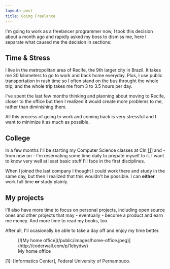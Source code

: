 ```yaml
---
layout: post
title: Going Freelance
---
```


<span class="drops">I</span>'m going to work as a freelancer programmer now, I took this decision about a month ago and rapidly asked my boss to dismiss me, here I separate what caused me the decision in sections:

## Time & Stress

I live in the metropolitan area of Recife, the 9th larger city in Brazil. It takes me 30 kilometers to go to work and back home everyday. Plus, I use public transportation in rush time so I often stand on the bus throught the whole trip, and the whole trip takes me from 3 to 3.5 hours per day.

I've spent the last few months thinking and planning about moving to Recife, closer to the office but then I realized it would create more problems to me, rather than diminishing them.

All this process of going to work and coming back is very stressful and I want to minimize it as much as possible.

## College

In a few months I'll be starting my Computer Science classes at CIn <a href="#foot-link-1">[1]</a> and - from now on - I'm reservating some time daily to prepate myself to it. I want to know very well at least basic stuff I'll face in the first disciplines.

When I joined the last company I thought I could work there and study in the same day, but then I realized that this wouldn't be possible. I can **either** work full time **or** study plainly.

## My projects

I'll also have more time to focus on personal projects, including open source ones and other projects that may - eventually - become a product and earn me money. And more time to read my books, too.

After all, I'll ocasionally be able to take a day off and enjoy my time better.

<figure>
  [![My home office](/public/images/home-office.jpeg)](http://coderwall.com/p/1ebydw/)
  <figcaption>My home office</figcaption>
</figure>

<p class="foot-link" id="foot-link-1">[1]: [Informatics Center], Federal University of Pernambuco.</p>

[Informatics Center]: http://www2.cin.ufpe.br/site/index.php
